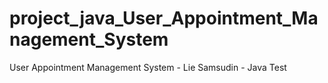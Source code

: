 # project_java_User_Appointment_Management_System
User Appointment Management System - Lie Samsudin - Java Test
